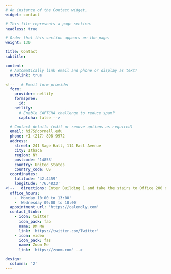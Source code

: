 ```yaml
---
# An instance of the Contact widget.
widget: contact

# This file represents a page section.
headless: true

# Order that this section appears on the page.
weight: 130

title: Contact
subtitle:

content:
  # Automatically link email and phone or display as text?
  autolink: true

<!--   # Email form provider
  form:
    provider: netlify
    formspree:
      id:
    netlify:
      # Enable CAPTCHA challenge to reduce spam?
      captcha: false -->

  # Contact details (edit or remove options as required)
  email: hi75@cornell.edu
  phone: +1 (217) 898-9972
  address:
    street: 241 Sage Hall, 114 East Avenue
    city: Ithaca
    region: NY
    postcode: '14853'
    country: United States
    country_code: US
  coordinates:
    latitude: '42.4459'
    longitude: '76.4833'
<!--   directions: Enter Building 1 and take the stairs to Office 200 on Floor 2
  office_hours:
    - 'Monday 10:00 to 13:00'
    - 'Wednesday 09:00 to 10:00'
  appointment_url: 'https://calendly.com'
  contact_links:
    - icon: twitter
      icon_pack: fab
      name: DM Me
      link: 'https://twitter.com/Twitter'
    - icon: video
      icon_pack: fas
      name: Zoom Me
      link: 'https://zoom.com' -->

design:
  columns: '2'
---
```

